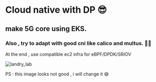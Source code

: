 # Cloud native with DP 😎

## make  5G core using EKS.

### Also , try to adapt with good cni like calico  and multus. 🙌🏾

At the end , use compatible ec2 infra for eBPF/DPDK/SRIOV

![landry_lab](https://github.com/kouamdo/SDN_Lab/assets/39982727/4746c440-72f2-40b7-a012-98b29f05dbcd)

PS : this image looks not good , i will change it 😅
